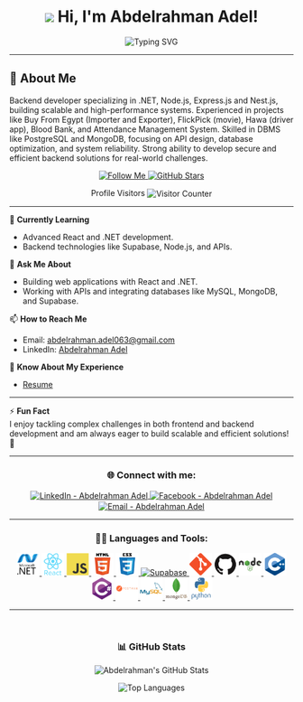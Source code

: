 <h1 align="center">
  <img src="https://media.giphy.com/media/hvRJCLFzcasrR4ia7z/giphy.gif" width="30px">
  Hi, I'm Abdelrahman Adel!
</h1>
<p align="center">
  <img src="https://readme-typing-svg.demolab.com?font=Fira+Code&size=25&pause=1000&color=FFFF00&center=true&vCenter=true&width=435&lines=Backend+Developer;.NET+Developer;React+Developer;Software Engineer" alt="Typing SVG">
</p>

---

## 🌟 **About Me**
Backend developer specializing in .NET, Node.js, Express.js and Nest.js, building scalable and high-performance systems. Experienced in projects like Buy From Egypt (Importer and Exporter), FlickPick (movie), Hawa (driver app), Blood Bank, and Attendance Management System. Skilled in DBMS like PostgreSQL and MongoDB, focusing on API design, database optimization, and system reliability. Strong ability to develop secure and efficient backend solutions for real-world challenges.

<div align="center">
  <!-- Shields for Followers and Stars -->
  <a href="https://github.com/Abdelrahman1625">
    <img src="https://img.shields.io/github/followers/Abdelrahman1625?label=Follow%20Me&style=social" alt="Follow Me" />
  </a>
  <a href="https://github.com/Abdelrahman1625">
    <img src="https://img.shields.io/github/stars/Abdelrahman1625?style=social" alt="GitHub Stars" />
  </a>
</div>

<p align="center">
  <!-- Profile Visitors Count -->
  <p align="center">Profile Visitors
  <img align="center" src="https://profile-counter.glitch.me/Abdelrahman1625/count.svg" alt="Visitor Counter" />
  </p>
</p>

---

🌱 **Currently Learning**

- Advanced React and .NET development.
- Backend technologies like Supabase, Node.js, and APIs.

💬 **Ask Me About**

- Building web applications with React and .NET.
- Working with APIs and integrating databases like MySQL, MongoDB, and Supabase.

📫 **How to Reach Me**

- Email: [abdelrahman.adel063@gmail.com](mailto:abdelrahman.adel063@gmail.com)
- LinkedIn: [Abdelrahman Adel](https://www.linkedin.com/in/abdelrahman-adel-0a1o234567/)

📄 **Know About My Experience**

- [Resume](https://drive.google.com/file/d/1Dsz4AUVgyzDda1yoPsd9zuWMdQHWiwAW/view?usp=sharing)

---

⚡ **Fun Fact**  
I enjoy tackling complex challenges in both frontend and backend development and am always eager to build scalable and efficient solutions! 🚀

---

<h3 align="center">🌐 Connect with me:</h3>
<div align="center">
  <!-- LinkedIn Icon -->
  <a href="https://www.linkedin.com/in/abdelrahman-adel-0a1o234567/" target="blank">
    <img align="center" src="https://raw.githubusercontent.com/rahuldkjain/github-profile-readme-generator/master/src/images/icons/Social/linked-in-alt.svg" alt="LinkedIn - Abdelrahman Adel" height="30" width="40" />
  </a>
  <!-- Facebook Icon -->
  <a href="https://www.facebook.com/profile.php?id=100009768518159" target="blank">
    <img align="center" src="https://upload.wikimedia.org/wikipedia/commons/5/51/Facebook_f_logo_%282019%29.svg" alt="Facebook - Abdelrahman Adel" height="30" width="30" />
  </a>
  <!-- Email Icon with Image -->
  <a href="mailto:abdelrahman.adel063@gmail.com" target="blank">
  <img align="center" src="https://cdn-icons-png.flaticon.com/512/561/561127.png" alt="Email - Abdelrahman Adel" height="30" width="30" />
</a>
</div>

---

<h3 align="center">👨‍💻 Languages and Tools:</h3>
<p align="center">
  <!-- Add tools and technologies here as icons -->
  <a href="https://dotnet.microsoft.com/" target="_blank" rel="noreferrer">
    <img src="https://raw.githubusercontent.com/devicons/devicon/master/icons/dot-net/dot-net-original-wordmark.svg" alt=".NET" width="40" height="40"/>
  </a>
  <a href="https://react.dev/" target="_blank" rel="noreferrer">
    <img src="https://raw.githubusercontent.com/devicons/devicon/master/icons/react/react-original-wordmark.svg" alt="React" width="40" height="40"/>
  </a>
  <a href="https://developer.mozilla.org/en-US/docs/Web/JavaScript" target="_blank" rel="noreferrer">
    <img src="https://raw.githubusercontent.com/devicons/devicon/master/icons/javascript/javascript-original.svg" alt="JavaScript" width="40" height="40"/>
  </a>
  <a href="https://html.spec.whatwg.org/" target="_blank" rel="noreferrer">
    <img src="https://raw.githubusercontent.com/devicons/devicon/master/icons/html5/html5-original-wordmark.svg" alt="HTML" width="40" height="40"/>
  </a>
  <a href="https://developer.mozilla.org/en-US/docs/Web/CSS" target="_blank" rel="noreferrer">
    <img src="https://raw.githubusercontent.com/devicons/devicon/master/icons/css3/css3-original-wordmark.svg" alt="CSS" width="40" height="40"/>
  </a>
  <a href="https://supabase.com/" target="_blank" rel="noreferrer">
    <img src="https://supabase.com/images/logo-dark.png" alt="Supabase" width="40" height="40"/>
  </a>
  <a href="https://git-scm.com/" target="_blank" rel="noreferrer">
    <img src="https://raw.githubusercontent.com/devicons/devicon/master/icons/git/git-original.svg" alt="Git" width="40" height="40"/>
  </a>
  <a href="https://github.com/" target="_blank" rel="noreferrer">
    <img src="https://raw.githubusercontent.com/devicons/devicon/master/icons/github/github-original.svg" alt="GitHub" width="40" height="40"/>
  </a>
  <a href="https://nodejs.org/" target="_blank" rel="noreferrer">
    <img src="https://raw.githubusercontent.com/devicons/devicon/master/icons/nodejs/nodejs-original-wordmark.svg" alt="Node.js" width="40" height="40"/>
  </a>
  <a href="https://www.cplusplus.com/" target="_blank" rel="noreferrer">
    <img src="https://raw.githubusercontent.com/devicons/devicon/master/icons/cplusplus/cplusplus-original.svg" alt="C++" width="40" height="40"/>
  </a>
  <a href="https://learn.microsoft.com/en-us/dotnet/csharp/" target="_blank" rel="noreferrer">
    <img src="https://raw.githubusercontent.com/devicons/devicon/master/icons/csharp/csharp-original.svg" alt="C#" width="40" height="40"/>
  </a>
  <a href="https://www.postman.com/" target="_blank" rel="noreferrer">
    <img src="https://raw.githubusercontent.com/devicons/devicon/master/icons/postman/postman-original-wordmark.svg" alt="Postman" width="40" height="40"/>
  </a>
  <a href="https://www.mysql.com/" target="_blank" rel="noreferrer">
    <img src="https://raw.githubusercontent.com/devicons/devicon/master/icons/mysql/mysql-original-wordmark.svg" alt="MySQL" width="40" height="40"/>
  </a>
  <a href="https://www.mongodb.com/" target="_blank" rel="noreferrer">
    <img src="https://raw.githubusercontent.com/devicons/devicon/master/icons/mongodb/mongodb-original-wordmark.svg" alt="MongoDB" width="40" height="40"/>
  </a>
  <a href="https://www.python.org/" target="_blank" rel="noreferrer">
    <img src="https://raw.githubusercontent.com/devicons/devicon/master/icons/python/python-original-wordmark.svg" alt="Python" width="40" height="40"/>
  </a>
</p>

---

<br>

<h3 align="center">📊 GitHub Stats</h3>
<p align="center">
  <img src="https://github-readme-stats.vercel.app/api?username=Abdelrahman1625&show_icons=true&theme=radical" alt="Abdelrahman's GitHub Stats" />
</p>
<p align="center">
  <img src="https://github-readme-stats.vercel.app/api/top-langs/?username=Abdelrahman1625&layout=compact&theme=radical" alt="Top Languages" />
</p>
